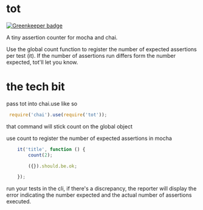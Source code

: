 tot
===============

[![Greenkeeper badge](https://badges.greenkeeper.io/JoeChapman/tot.svg)](https://greenkeeper.io/)

A tiny assertion counter for mocha and chai.

Use the global count function to register the number of expected assertions per test (it).
If the number of assertions run differs form the number expected, tot'll let you know.

the tech bit
===============
pass tot into chai.use like so

```javascript
 require('chai').use(require('tot'));
```

that command will stick count on the global object

use count to register the number of expected assertions in mocha

```javascript
    it('title', function () {
        count(2);

        ({}).should.be.ok;

    });
```

run your tests in the cli, if there's a discrepancy, the reporter will display the error indicating the number expected and the actual number of assertions executed.
